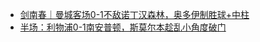 + [剑南春｜曼城客场0-1不敌诺丁汉森林，奥多伊制胜球+中柱](https://n.dongqiudi.com/webapp/news.html?articleId=4957124&from=tab_0)
+ [半场：利物浦0-1南安普顿，斯莫尔本趁乱小角度破门](https://n.dongqiudi.com/webapp/news.html?articleId=4957522&from=tab_0)

